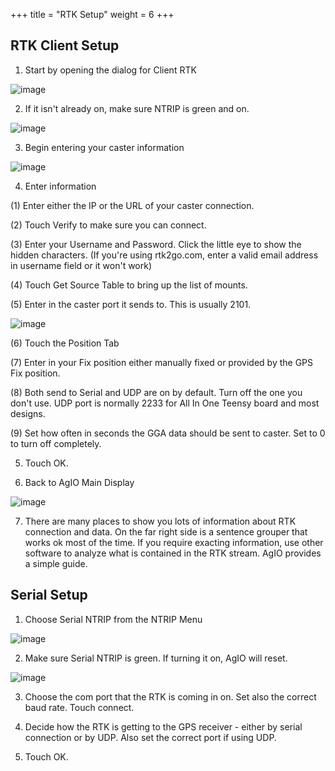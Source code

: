 +++
title = "RTK Setup"
weight = 6
+++

## RTK Client Setup

1. Start by opening the dialog for Client RTK

![image](../img/agio-ntrip-menu-client.png)

2. If it isn't already on, make sure NTRIP is green and on.

![image](../img/agio-ntrip-enabled.png)

3. Begin entering your caster information

![image](../img/agio-ntrip-source.png)

4. Enter information

(1) Enter either the IP or the URL of your caster connection.

(2) Touch Verify to make sure you can connect.

(3) Enter your Username and Password. Click the little eye to show the hidden
characters. (If you're using rtk2go.com, enter a valid email address in username
field or it won't work)

(4) Touch Get Source Table to bring up the list of mounts.

(5) Enter in the caster port it sends to. This is usually 2101.

![image](../img/agio-ntrip-position.png)

(6) Touch the Position Tab

(7) Enter in your Fix position either manually fixed or provided by the GPS Fix
position.

(8) Both send to Serial and UDP are on by default. Turn off the one you don't
use. UDP port is normally 2233 for All In One Teensy board and most designs.

(9) Set how often in seconds the GGA data should be sent to caster. Set to 0 to
turn off completely.

5. Touch OK.

6. Back to AgIO Main Display

![image](../img/agio-rtk-information.png)

7. There are many places to show you lots of information about RTK connection
   and data. On the far right side is a sentence grouper that works ok most of
   the time. If you require exacting information, use other software to analyze
   what is contained in the RTK stream. AgIO provides a simple guide.

## Serial Setup

1. Choose Serial NTRIP from the NTRIP Menu

![image](../img/agio-ntrip-menu-serial.png)

2.  Make sure Serial NTRIP is green. If turning it on, AgIO will reset.

![image](../img/agio-ntrip-serial-pass-thru.png)

3. Choose the com port that the RTK is coming in on. Set also the correct baud
   rate. Touch connect.

4. Decide how the RTK is getting to the GPS receiver - either by serial
   connection or by UDP. Also set the correct port if using UDP.

5. Touch OK.
